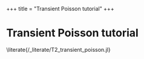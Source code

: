 +++
title = "Transient Poisson tutorial"
+++

# Transient Poisson tutorial

\literate{/_literate/T2_transient_poisson.jl}
